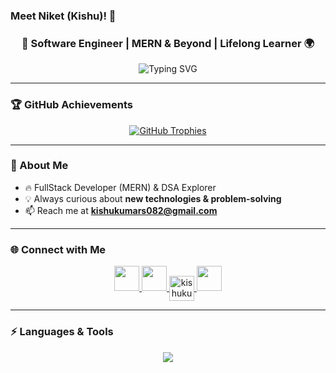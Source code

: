 ### Meet Niket (Kishu)! 👋

<h3 align="center">🚀 Software Engineer | MERN & Beyond | Lifelong Learner 🌍</h3>

<p align="center">
  <img src="https://readme-typing-svg.herokuapp.com?font=Fira+Code&size=24&duration=3000&pause=1200&center=true&vCenter=true&width=900&lines=Hey!+I'm+Niket+%F0%9F%91%8B;Software+Engineer+from+India+%F0%9F%87%AE%F0%9F%87%B3;MERN+Stack+%7C+Node.js+%7C+Express+%7C+MongoDB+%F0%9F%92%BB;Java+%26+DSA+Explorer+⚡;Always+Learning+%26+Building+%F0%9F%8C%90;Future+Entrepreneur+in+the+Making+%F0%9F%92%B0" alt="Typing SVG" />
</p>

---

### 🏆 GitHub Achievements  
<p align="center">
  <a href="https://github.com/ryo-ma/github-profile-trophy">
    <img src="https://github-profile-trophy.vercel.app/?username=kishukumar07&theme=radical&margin-w=10&margin-h=10" alt="GitHub Trophies" />
  </a>
</p>

---

### 🌱 About Me  
- 🔥 FullStack Developer (MERN) & DSA Explorer  
- 💡 Always curious about **new technologies & problem-solving**  
- 📫 Reach me at **kishukumars082@gmail.com**

---

### 🌐 Connect with Me  
<p align="center">
  <a href="https://twitter.com/kishukumar07" target="blank">
    <img src="https://skillicons.dev/icons?i=twitter" height="40"/>
  </a>
  <a href="https://linkedin.com/in/kishu-kumar-sahu" target="blank">
    <img src="https://skillicons.dev/icons?i=linkedin" height="40"/>
  </a>
  <a href="https://www.leetcode.com/kishu_kumar" target="blank">
    <img align="center" src="https://raw.githubusercontent.com/rahuldkjain/github-profile-readme-generator/master/src/images/icons/Social/leet-code.svg" alt="kishukumar07" height="40"  />
  </a>
  <a href="https://discord.gg/niket_sahu07_53604" target="blank">
    <img src="https://skillicons.dev/icons?i=discord" height="40"/>
  </a>
</p>

---

### ⚡ Languages & Tools  
<p align="center">
  <img src="https://skillicons.dev/icons?i=html,css,js,ts,react,nodejs,express,mongodb,mysql,nestjs,java,c,git,aws,tailwind,figma,postman,photoshop,jest,mocha" />
</p>
